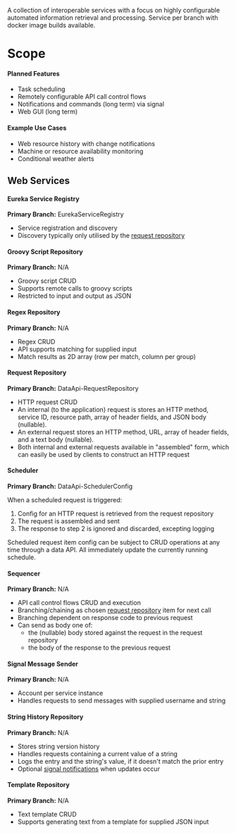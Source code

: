 A collection of interoperable services with a focus on highly configurable automated information retrieval and
processing.
Service per branch with docker image builds available.

# Scope

#### Planned Features
* Task scheduling
* Remotely configurable API call control flows
* Notifications and commands (long term) via signal
* Web GUI (long term)

#### Example Use Cases
* Web resource history with change notifications
* Machine or resource availability monitoring
* Conditional weather alerts

## Web Services

#### Eureka Service Registry
**Primary Branch:** EurekaServiceRegistry<br>
* Service registration and discovery
* Discovery typically only utilised by the [request repository](#request-repository)

#### Groovy Script Repository
**Primary Branch:** N/A<br>
* Groovy script CRUD
* Supports remote calls to groovy scripts 
* Restricted to input and output as JSON

#### Regex Repository
**Primary Branch:** N/A<br>
* Regex CRUD
* API supports matching for supplied input
* Match results as 2D array (row per match, column per group)

<a name="request-repository"></a>
#### Request Repository
**Primary Branch:** DataApi-RequestRepository<br>

* HTTP request CRUD
* An internal (to the application) request is stores an HTTP method, service ID, resource path, array of header
  fields, and JSON body (nullable).
* An external request stores an HTTP method, URL, array of header fields, and a text body (nullable).
* Both internal and external requests available in "assembled" form, which can easily be used by clients to construct
  an HTTP request

#### Scheduler
**Primary Branch:** DataApi-SchedulerConfig<br>

When a scheduled request is triggered:
1. Config for an HTTP request is retrieved from the request repository
2. The request is assembled and sent
3. The response to step 2 is ignored and discarded, excepting logging

Scheduled request item config can be subject to CRUD operations at any time through a data API.
All immediately update the currently running schedule.

#### Sequencer
**Primary Branch:** N/A<br>

* API call control flows CRUD and execution
* Branching/chaining as chosen [request repository](#request-repository) item for next call
* Branching dependent on response code to previous request
* Can send as body one of:
  * the (nullable) body stored against the request in the request repository
  * the body of the response to the previous request

<a name="signal-message-sender"></a>
#### Signal Message Sender
**Primary Branch:** N/A<br>

* Account per service instance
* Handles requests to send messages with supplied username and string

#### String History Repository
**Primary Branch:** N/A<br>

* Stores string version history
* Handles requests containing a current value of a string
* Logs the entry and the string's value, if it doesn't match the prior entry
* Optional [signal notifications](#signal-message-sender) when updates occur

#### Template Repository
**Primary Branch:** N/A<br>

* Text template CRUD
* Supports generating text from a template for supplied JSON input
